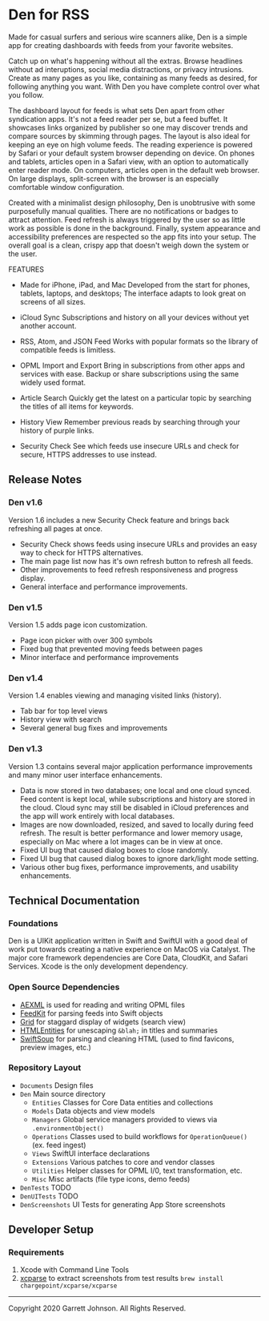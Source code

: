 # Den for RSS

Made for casual surfers and serious wire scanners alike, Den is a simple app for creating dashboards with feeds from your favorite websites.

Catch up on what's happening without all the extras. Browse headlines without ad interuptions, social media distractions, or privacy intrusions. Create as many pages as you like, containing as many feeds as desired, for following anything you want. With Den you have complete control over what you follow.

The dashboard layout for feeds is what sets Den apart from other syndication apps. It's not a feed reader per se, but a feed buffet. It showcases links organized by publisher so one may discover trends and compare sources by skimming through pages. The layout is also ideal for keeping an eye on high volume feeds. The reading experience is powered by Safari or your default system browser depending on device. On phones and tablets, articles open in a Safari view, with an option to automatically enter reader mode. On computers, articles open in the default web browser. On large displays, split-screen with the browser is an especially comfortable window configuration.

Created with a minimalist design philosophy, Den is unobtrusive with some purposefully manual qualities. There are no notifications or badges to attract attention. Feed refresh is always triggered by the user so as little work as possible is done in the background. Finally, system appearance and accessibility preferences are respected so the app fits into your setup. The overall goal is a clean, crispy app that doesn't weigh down the system or the user.


FEATURES

+ Made for iPhone, iPad, and Mac
Developed from the start for phones, tablets, laptops, and desktops; The interface adapts to look great on screens of all sizes.

+ iCloud Sync
Subscriptions and history on all your devices without yet another account. 

+ RSS, Atom, and JSON Feed
Works with popular formats so the library of compatible feeds is limitless.

+ OPML Import and Export
Bring in subscriptions from other apps and services with ease. Backup or share subscriptions using the same widely used format.

+ Article Search
Quickly get the latest on a particular topic by searching the titles of all items for keywords.

+ History View
Remember previous reads by searching through your history of purple links.

+ Security Check
See which feeds use insecure URLs and check for secure, HTTPS addresses to use instead.


## Release Notes

### Den v1.6

Version 1.6 includes a new Security Check feature and brings back refreshing all pages at once.

- Security Check shows feeds using insecure URLs and provides an easy way to check for HTTPS alternatives.
- The main page list now has it's own refresh button to refresh all feeds. 
- Other improvements to feed refresh responsiveness and progress display.
- General interface and performance improvements.

### Den v1.5

Version 1.5 adds page icon customization.

- Page icon picker with over 300 symbols
- Fixed bug that prevented moving feeds between pages
- Minor interface and performance improvements

### Den v1.4

Version 1.4 enables viewing and managing visited links (history).

- Tab bar for top level views
- History view with search
- Several general bug fixes and improvements

### Den v1.3

Version 1.3 contains several major application performance improvements and many minor user interface enhancements.

- Data is now stored in two databases; one local and one cloud synced. Feed content is kept local, while subscriptions and history are stored in the cloud. Cloud sync may still be disabled in iCloud preferences and the app will work entirely with local databases.
- Images are now downloaded, resized, and saved to locally during feed refresh. The result is better performance and lower memory usage, especially on Mac where a lot images can be in view at once.
- Fixed UI bug that caused dialog boxes to close randomly.
- Fixed UI bug that caused dialog boxes to ignore dark/light mode setting.
- Various other bug fixes, performance improvements, and usability enhancements.

## Technical Documentation

### Foundations

Den is a UIKit application written in Swift and SwiftUI with a good deal of work put towards creating a native experience on MacOS via Catalyst. The major core framework dependencies are Core Data, CloudKit, and Safari Services. Xcode is the only development dependency.

### Open Source Dependencies

- [AEXML](https://github.com/tadija/AEXML) is used for reading and writing OPML files
- [FeedKit](https://github.com/nmdias/FeedKit) for parsing feeds into Swift objects
- [Grid](https://github.com/spacenation/swiftui-grid) for staggard display of widgets (search view)
- [HTMLEntities](https://github.com/Kitura/swift-html-entities) for unescaping `&blah;` in titles and summaries
- [SwiftSoup](https://github.com/scinfu/SwiftSoup) for parsing and cleaning HTML (used to find favicons, preview images, etc.)

### Repository Layout

* `Documents` Design files
* `Den` Main source directory
  * `Entities` Classes for Core Data entities and collections
  * `Models` Data objects and view models
  * `Managers` Global service managers provided to views via `.environmentObject()`
  * `Operations` Classes used to build workflows for `OperationQueue()` (ex. feed ingest)
  * `Views` SwiftUI interface declarations
  * `Extensions` Various patches to core and vendor classes
  * `Utilities` Helper classes for OPML I/0, text transformation, etc.
  * `Misc` Misc artifacts (file type icons, demo feeds)
* `DenTests` TODO
* `DenUITests` TODO
* `DenScreenshots` UI Tests for generating App Store screenshots


## Developer Setup

### Requirements

1. Xcode with Command Line Tools
2. [xcparse](https://github.com/ChargePoint/xcparse) to extract screenshots from test results `brew install chargepoint/xcparse/xcparse`

---

Copyright 2020 Garrett Johnson. All Rights Reserved.
